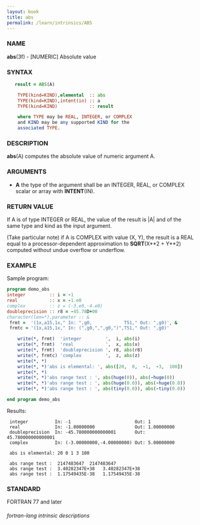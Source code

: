 ```yaml
---
layout: book
title: abs
permalink: /learn/intrinsics/ABS
---
```

### NAME

__abs__(3f) - \[NUMERIC\] Absolute value

### SYNTAX
```fortran
   result = ABS(A)

    TYPE(kind=KIND),elemental  :: abs
    TYPE(kind=KIND),intent(in) :: a
    TYPE(kind=KIND)            :: result

    where TYPE may be REAL, INTEGER, or COMPLEX
    and KIND may be any supported KIND for the
    associated TYPE.
```
### DESCRIPTION

__abs__(A) computes the absolute value of numeric argument A.

### ARGUMENTS

  - __A__
    the type of the argument shall be an INTEGER, REAL, or COMPLEX
    scalar or array with __INTENT__(IN).

### RETURN VALUE

If A is of type INTEGER or REAL, the value of the result is |A| and of
the same type and kind as the input argument.

(Take particular note)
if A is COMPLEX with value (X, Y), the result is a REAL equal to a
processor-dependent approximation to __SQRT__(X\*\*2 + Y\*\*2) computed
without undue overflow or underflow.

### EXAMPLE

Sample program:

```fortran
program demo_abs
integer         :: i = -1 
real            :: x = -1.e0 
complex         :: z = (-3.e0,-4.e0)
doubleprecision :: r8 = -45.78D+00 
character(len=*),parameter :: &
 frmt =  '(1x,a15,1x," In: ",g0,            T51," Out: ",g0)', &
 frmtc = '(1x,a15,1x," In: (",g0,",",g0,")",T51," Out: ",g0)'

    write(*, frmt)  'integer         ',  i, abs(i)
    write(*, frmt)  'real            ',  x, abs(x)
    write(*, frmt)  'doubleprecision ', r8, abs(r8)
    write(*, frmtc) 'complex         ',  z, abs(z)
    write(*, *)
    write(*, *)'abs is elemental: ', abs([20,  0,  -1,  -3,  100])
    write(*, *)
    write(*, *)'abs range test : ', abs(huge(0)), abs(-huge(0))
    write(*, *)'abs range test : ', abs(huge(0.0)), abs(-huge(0.0))
    write(*, *)'abs range test : ', abs(tiny(0.0)), abs(-tiny(0.0))

end program demo_abs
```

Results:

```
 integer          In: -1                        Out: 1
 real             In: -1.00000000               Out: 1.00000000
 doubleprecision  In: -45.780000000000001       Out: 45.780000000000001
 complex          In: (-3.00000000,-4.00000000) Out: 5.00000000

 abs is elemental: 20 0 1 3 100

 abs range test :  2147483647  2147483647
 abs range test :  3.40282347E+38   3.40282347E+38
 abs range test :  1.17549435E-38   1.17549435E-38
```

### STANDARD

FORTRAN 77 and later

###### fortran-lang intrinsic descriptions
